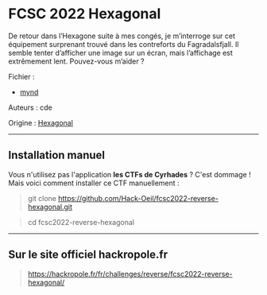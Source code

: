 # FCSC 2022 Hexagonal

De retour dans l’Hexagone suite à mes congés, je m’interroge sur cet équipement surprenant trouvé dans les contreforts du Fagradalsfjall. Il semble tenter d’afficher une image sur un écran, mais l’affichage est extrêmement lent. Pouvez-vous m’aider ?


Fichier :
- [mynd](mynd)



Auteurs : cde

Origine : [Hexagonal](https://hackropole.fr/fr/challenges/reverse/fcsc2022-reverse-hexagonal/)

-----------

## Installation manuel
Vous n'utilisez pas l'application **les CTFs de Cyrhades** ? C'est dommage !
Mais voici comment installer ce CTF manuellement :

> git clone https://github.com/Hack-Oeil/fcsc2022-reverse-hexagonal.git

> cd fcsc2022-reverse-hexagonal


-----------

## Sur le site officiel hackropole.fr
> https://hackropole.fr/fr/challenges/reverse/fcsc2022-reverse-hexagonal/